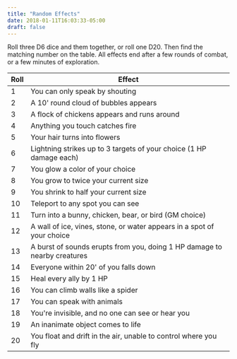 ```yaml
---
title: "Random Effects"
date: 2018-01-11T16:03:33-05:00
draft: false
---
```


Roll three D6 dice and them together, or roll one D20. Then find the matching number on the table. All effects end after a few rounds of combat, or a few minutes of exploration.

| Roll | Effect |
|------|--------|
| 1    | You can only speak by shouting |
| 2    | A 10' round cloud of bubbles appears |
| 3    | A flock of chickens appears and runs around |
| 4    | Anything you touch catches fire |
| 5    | Your hair turns into flowers |
| 6    | Lightning strikes up to 3 targets of your choice (1 HP damage each) |
| 7    | You glow a color of your choice |
| 8    | You grow to twice your current size |
| 9    | You shrink to half your current size |
| 10   | Teleport to any spot you can see |
| 11   | Turn into a bunny, chicken, bear, or bird (GM choice) |
| 12   | A wall of ice, vines, stone, or water appears in a spot of your choice |
| 13   | A burst of sounds erupts from you, doing 1 HP damage to nearby creatures |
| 14   | Everyone within 20' of you falls down |
| 15   | Heal every ally by 1 HP |
| 16   | You can climb walls like a spider |
| 17   | You can speak with animals |
| 18   | You're invisible, and no one can see or hear you |
| 19   | An inanimate object comes to life |
| 20   | You float and drift in the air, unable to control where you fly | 17-H |